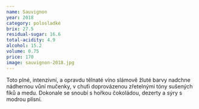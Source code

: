 ```yaml
---
name: Sauvignon
year: 2018
category: polosladké
brix: 27.5
residual-sugar: 16.6
total-acidity: 4.9
alcohol: 15.2
volume: 0.75
price: 170
image: sauvignon-2018.jpg
---
```


Toto plné, intenzivní, a opravdu tělnaté víno slámově žluté barvy nadchne nádhernou vůní mučenky, v chuťi doprovázenou zřetelnými tóny sušených fíků a medu. Dokonale se snoubí s hořkou čokoládou, dezerty a sýry s modrou plísní.